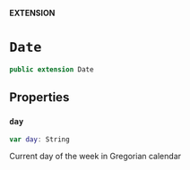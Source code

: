 **EXTENSION**

# `Date`
```swift
public extension Date
```

## Properties
### `day`

```swift
var day: String
```

Current day of the week in Gregorian calendar
